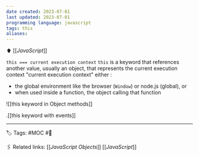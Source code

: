 ```yaml
---
date created: 2023-07-01
last updated: 2023-07-01
programming language: javascript
tags: this
aliases: 
---
```

⬆ [[_JavaScript_]]

`this === current execution context` 
`this` is a keyword that references another value, usually an object, that represents the current execution context
"current execution context" 
either :
- the global environment like the browser (`Window`) or node.js (global), or
- when used inside a function, the object calling that function

![[this keyword  in Object methods]]

.[[this  keyword with events]]


---
🏷 Tags: #MOC #🌱

🖇 Related links:
[[_JavaScript Objects_]]
[[_JavaScript_]]

